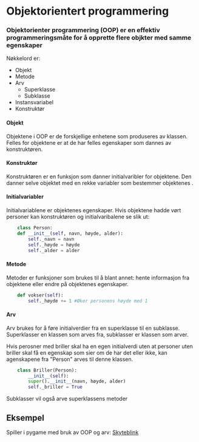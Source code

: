 # Objektorientert programmering

### Objektorienter programmering (OOP) er en effektiv programmeringsmåte for å opprette flere objkter med samme egenskaper

Nøkkelord er:
- Objekt
- Metode
- Arv
    - Superklasse
    - Subklasse
- Instansvariabel
- Konstruktør

#### Objekt
Objektene i OOP er de forskjellige enhetene som produseres av klassen.
Felles for objektene er at de har felles egenskaper som dannes av konstruktøren.

#### Konstruktør
Konstruktøren er en funksjon som danner initialvaribler for objektene.
Den danner selve objektet med en rekke variabler som bestemmer objektenes .

#### Initialvariabler
Initialvariablene er objektenes egenskaper.
Hvis objektene hadde vørt personer kan konstruktøren og initialvaribalene se slik ut:
```python
    class Person:
    def __init__(self, navn, høyde, alder):
        self._navn = navn
        self._høyde = høyde
        self._alder = alder
```

#### Metode
Metoder er funksjoner som brukes til å blant annet: hente informasjon fra objektene eller endre på objektenes egenskaper.

```python
    def vokser(self):
        self._høyde += 1 #Øker personens høyde med 1
```

#### Arv
Arv brukes for å føre initialverdier fra en superklasse til en subklasse.
Superklasser en klassen som arves fra, subklasser er klassen som arver.

Hvis perosner med briller skal ha en egen initialverdi uten at personer uten briller skal få en egenskap som sier om de har det eller ikke, kan agenskapene fra "Person" arves til denne klassen.

```python
    class Briller(Person):
        __init__(self):
        super().__init__(navn, høyde, alder)
        self._briller = True
```

Subklasser vil også arve superklassens metoder

## Eksempel
Spiller i pygame med bruk av OOP og arv:
[Skyteblink](Skyteblink_pygame/blink.py)

